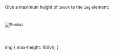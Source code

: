 Give a maximum height of `100vh`
to the `img` element:

<codeblock language="css" type="exercise" testMode="fixedInput">
<code>
<panel language="html">
<img src="https://ik.imagekit.io/d9mvewbju/Course/BigbinaryAcademy/mumbai-01_qi4i8eg5J.jpg" alt="Mumbai">
</panel>
<panel language="css">

</panel>
</code>

<solution>
img {
  max-height: 100vh;
}
</solution>
</codeblock>
